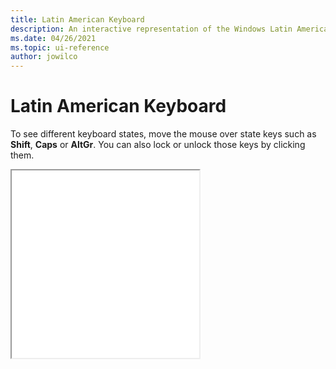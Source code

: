 ```yaml
---
title: Latin American Keyboard
description: An interactive representation of the Windows Latin American keyboard. To see different keyboard states, click or move the mouse over the state keys.
ms.date: 04/26/2021
ms.topic: ui-reference
author: jowilco
---
```


# Latin American Keyboard

To see different keyboard states, move the mouse over state keys such as **Shift**, **Caps** or **AltGr**. You can also lock or unlock those keys by clicking them.

<iframe src="kbdla.html" height="300"></iframe>
